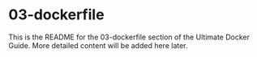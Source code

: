 # 03-dockerfile
This is the README for the 03-dockerfile section of the Ultimate Docker Guide.
More detailed content will be added here later.
